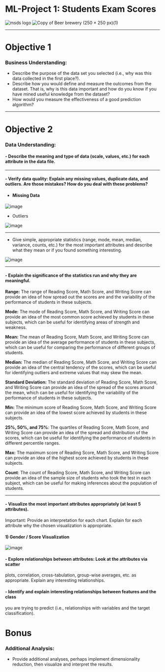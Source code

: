 # ML-Project 1: Students Exam Scores
![msds logo](https://user-images.githubusercontent.com/81498617/236348369-e535f23e-aca8-449a-8bf0-5742608c7048.png)
![Copy of Beer   brewery (250 × 250 px)(1)](https://user-images.githubusercontent.com/81498617/236348503-230533ef-c4f6-4a20-a639-d4ddcc316f61.png)

<hr>

# Objective 1

### Business Understanding:
  - Describe the purpose of the data set you selected (i.e., why was this data collected in
the first place?). 
  - Describe how you would define and measure the outcomes from the
dataset. That is, why is this data important and how do you know if you have mined
useful knowledge from the dataset?
  - How would you measure the effectiveness of a
good prediction algorithm?

<hr>

# Objective 2

### Data Understanding: 

  #### - Describe the meaning and type of data (scale, values, etc.) for each attribute in the data file.

<hr>

#### - Verify data quality: Explain any missing values, duplicate data, and outliers. Are those mistakes? How do you deal with these problems? 
    
   - #### Missing Data

![image](https://user-images.githubusercontent.com/81498617/236690315-b24002a3-f0cf-4720-9c64-5b150e81a92e.png)
    
   - Outliers

![image](https://user-images.githubusercontent.com/81498617/236690257-6b577602-524c-4625-a772-f4a31339cd7d.png)

<hr> 

- Give simple, appropriate statistics (range, mode, mean, median, variance,
counts, etc.) for the most important attributes and describe what they mean or if you
found something interesting.

![image](https://user-images.githubusercontent.com/81498617/236691224-d1607ade-9cb7-46a3-bcce-81a0baaf7415.png)


<hr>

#### - Explain the significance of the statistics run and why they are meaningful.

**Range:** The range of Reading Score, Math Score, and Writing Score can provide an idea of how spread out the scores are and the variability of the performance of students in these subjects.

   **Mode:** The mode of Reading Score, Math Score, and Writing Score can provide an idea of the most common score achieved by students in these subjects, which can be useful for identifying areas of strength and weakness.

   **Mean:** The mean of Reading Score, Math Score, and Writing Score can provide an idea of the average performance of students in these subjects, which can be useful for comparing the performance of different groups of students.

   **Median:** The median of Reading Score, Math Score, and Writing Score can provide an idea of the central tendency of the scores, which can be useful for identifying outliers and extreme values that may skew the mean.

   **Standard Deviation:** The standard deviation of Reading Score, Math Score, and Writing Score can provide an idea of the spread of the scores around the mean, which can be useful for identifying the variability of the performance of students in these subjects.

   **Min:** The minimum score of Reading Score, Math Score, and Writing Score can provide an idea of the lowest score achieved by students in these subjects.

   **25%, 50%, and 75%**: The quartiles of Reading Score, Math Score, and Writing Score can provide an idea of the spread and distribution of the scores, which can be useful for identifying the performance of students in different percentile ranges.

   **Max:** The maximum score of Reading Score, Math Score, and Writing Score can provide an idea of the highest score achieved by students in these subjects.

   **Count**: The count of Reading Score, Math Score, and Writing Score can provide an idea of the sample size of students who took the test in each subject, which can be useful for making inferences about the population of students.

<hr>

####  - Visualize the most important attributes appropriately (at least 5 attributes).
Important: Provide an interpretation for each chart. Explain for each attribute why the
chosen visualization is appropriate.


#### 1) Gender / Score Visualization 
![image](https://user-images.githubusercontent.com/81498617/236693233-dbe3d76b-51b4-4f10-8667-682594d6723e.png)


####  - Explore relationships between attributes: Look at the attributes via scatter
plots, correlation, cross-tabulation, group-wise averages, etc. as appropriate. Explain
any interesting relationships.

####  -  Identify and explain interesting relationships between features and the class
you are trying to predict (i.e., relationships with variables and the target classification).

# Bonus

### Additional Analysis:
  - Provide additional analyses, perhaps implement dimensionality reduction, then visualize and interpret the results. 
